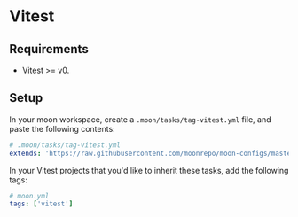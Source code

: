 # Vitest

## Requirements

- Vitest >= v0.

## Setup

In your moon workspace, create a `.moon/tasks/tag-vitest.yml` file, and paste the following
contents:

```yaml
# .moon/tasks/tag-vitest.yml
extends: 'https://raw.githubusercontent.com/moonrepo/moon-configs/master/javascript/vitest/tasks.yml'
```

In your Vitest projects that you'd like to inherit these tasks, add the following tags:

```yaml
# moon.yml
tags: ['vitest']
```

